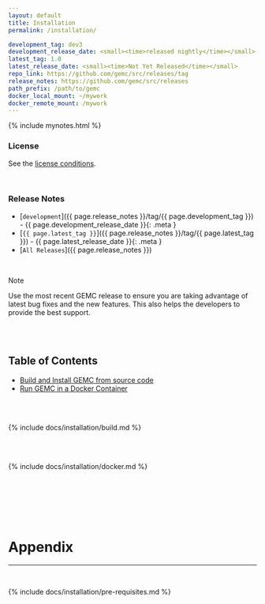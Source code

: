 ```yaml
---
layout: default
title: Installation
permalink: /installation/

development_tag: dev3
development_release_date: <small><time>released nightly</time></small>
latest_tag: 1.0
latest_release_date: <small><time>Not Yet Released</time></small>
repo_link: https://github.com/gemc/src/releases/tag
release_notes: https://github.com/gemc/src/releases
path_prefix: /path/to/gemc
docker_local_mount: ~/mywork
docker_remote_mount: /mywork
---
```


{% include mynotes.html %}


### License

See the [license conditions](/home/license/).

<br/>

### Release Notes


- [`development`]({{ page.release_notes }}/tag/{{ page.development_tag }}) - {{ page.development_release_date }}{: .meta }
- [`{{ page.latest_tag }}`]({{ page.release_notes }}/tag/{{ page.latest_tag }}) - {{ page.latest_release_date }}{: .meta }
- [`All Releases`]({{ page.release_notes }})

<br/>

> [!NOTE] 
> Use the most recent GEMC release to ensure you are taking  advantage of
> latest bug fixes and the new features. This also helps the developers to provide the best support.

<br/><br/>


## Table of Contents
 
- [Build and Install GEMC from source code](#build-and-install-gemc-from-source)
- [Run GEMC in a Docker Container](#run-gemc-in-a-docker-container)



<br/><br/>

{% include docs/installation/build.md %}

<br/><br/>


{% include docs/installation/docker.md %}

<br/><br/><br/><br/><br/>

# Appendix
<hr/>
<br/>

{% include docs/installation/pre-requisites.md %}


<br/>
<br/>
<br/>


